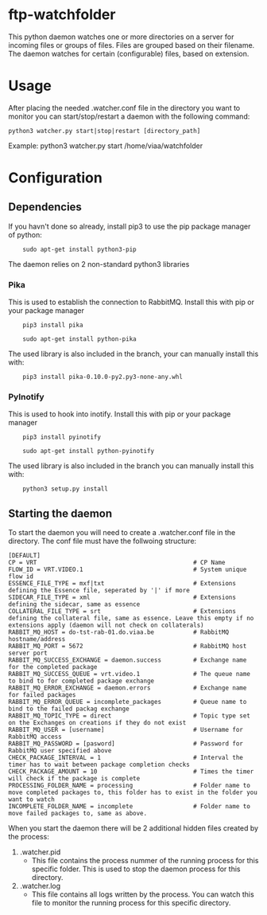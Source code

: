 # ftp-watchfolder
This python daemon watches one or more directories on a server for incoming files or groups of files. Files are grouped based on their filename. The daemon watches for certain (configurable) files, based on extension.

# Usage

After placing the needed .watcher.conf file in the directory you want to monitor you can start/stop/restart a daemon with the following command:

```
python3 watcher.py start|stop|restart [directory_path]
```

Example: python3 watcher.py start /home/viaa/watchfolder

# Configuration

## Dependencies

If you havn't done so already, install pip3 to use the pip package manager of python:

```
    sudo apt-get install python3-pip
```

The daemon relies on 2 non-standard python3 libraries

### Pika

This is used to establish the connection to RabbitMQ. Install this with pip or your package manager

```
    pip3 install pika
```

```
    sudo apt-get install python-pika
```

The used library is also included in the branch, your can manually install this with:
```
    pip3 install pika-0.10.0-py2.py3-none-any.whl
```

### PyInotify

This is used to hook into inotify. Install this with pip or your package manager

```
    pip3 install pyinotify
```
```
    sudo apt-get install python-pyinotify
```

The used library is also included in the branch you can manually install this with:


```
    python3 setup.py install
```

## Starting the daemon

To start the daemon you will need to create a .watcher.conf file in the directory. The conf file must have the follwoing structure:

```
[DEFAULT]
CP = VRT                                            # CP Name
FLOW_ID = VRT.VIDEO.1                               # System unique flow id
ESSENCE_FILE_TYPE = mxf|txt                         # Extensions defining the Essence file, seperated by '|' if more
SIDECAR_FILE_TYPE = xml                             # Extensions defining the sidecar, same as essence
COLLATERAL_FILE_TYPE = srt                          # Extensions defining the collateral file, same as essence. Leave this empty if no extensions apply (daemon will not check on collaterals)
RABBIT_MQ_HOST = do-tst-rab-01.do.viaa.be           # RabbitMQ hostname/address
RABBIT_MQ_PORT = 5672                               # RabbitMQ host server port
RABBIT_MQ_SUCCESS_EXCHANGE = daemon.success         # Exchange name for the completed package
RABBIT_MQ_SUCCESS_QUEUE = vrt.video.1               # The queue name to bind to for completed package exchange
RABBIT_MQ_ERROR_EXCHANGE = daemon.errors            # Exchange name for failed packages
RABBIT_MQ_ERROR_QUEUE = incomplete_packages         # Queue name to bind to the failed packag exchange
RABBIT_MQ_TOPIC_TYPE = direct                       # Topic type set on the Exchanges on creations if they do not exist
RABBIT_MQ_USER = [username]                         # Username for RabbitMQ access
RABBIT_MQ_PASSWORD = [pasword]                      # Password for RabbitMQ user specified above
CHECK_PACKAGE_INTERVAL = 1                          # Interval the timer has to wait between package completion checks
CHECK_PACKAGE_AMOUNT = 10                           # Times the timer will check if the package is complete
PROCESSING_FOLDER_NAME = processing                 # Folder name to move completed packages to, this folder has to exist in the folder you want to watch
INCOMPLETE_FOLDER_NAME = incomplete                 # Folder name to move failed packages to, same as above.

```

When you start the daemon there will be 2 additional hidden files created by the process:

1. .watcher.pid
    * This file contains the process nummer of the running process for this specific folder. This is used to stop the daemon process for this directory.
2. .watcher.log
    * This file contains all logs written by the process. You can watch this file to monitor the running process for this specific directory.